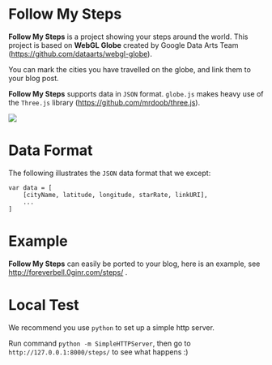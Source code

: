 # Follow My Steps

**Follow My Steps** is a project showing your steps around the world. This project is based on **WebGL Globe** created by Google Data Arts Team (https://github.com/dataarts/webgl-globe).

You can mark the cities you have travelled on the globe, and link them to your blog post.

**Follow My Steps** supports data in `JSON` format. `globe.js` makes heavy use of the `Three.js` library (https://github.com/mrdoob/three.js).

![](https://raw.githubusercontent.com/foreverbell/follow-my-steps/master/steps.png)

# Data Format

The following illustrates the `JSON` data format that we except:

	var data = [
		[cityName, latitude, longitude, starRate, linkURI],
		...
	]

# Example

**Follow My Steps** can easily be ported to your blog, here is an example, see http://foreverbell.0ginr.com/steps/ .

# Local Test

We recommend you use `python` to set up a simple http server. 

Run command `python -m SimpleHTTPServer`, then go to `http://127.0.0.1:8000/steps/` to see what happens :)
